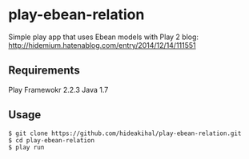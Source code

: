 play-ebean-relation
===================

Simple play app that uses Ebean models with Play 2
blog: http://hidemium.hatenablog.com/entry/2014/12/14/111551

## Requirements

Play Framewokr 2.2.3
Java 1.7

## Usage

```
$ git clone https://github.com/hideakihal/play-ebean-relation.git
$ cd play-ebean-relation
$ play run
```
